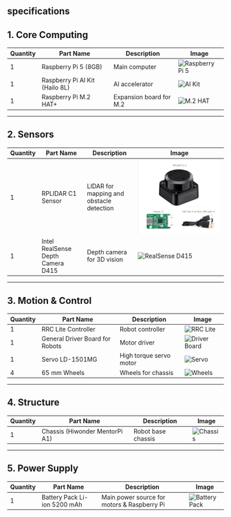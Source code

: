 ## specifications 

## 1. Core Computing
| Quantity | Part Name                  | Description | Image |
|----------|-----------------------------|-------------|-------|
| 1        | Raspberry Pi 5 (8GB)        | Main computer | ![Raspberry Pi 5](image-link) |
| 1        | Raspberry Pi AI Kit (Hailo 8L) | AI accelerator | ![AI Kit](image-link) |
| 1        | Raspberry Pi M.2 HAT+       | Expansion board for M.2 | ![M.2 HAT](image-link) |

---

## 2. Sensors
| Quantity | Part Name                  | Description | Image |
|----------|-----------------------------|-------------|-------|
| 1        | RPLIDAR C1 Sensor           | LIDAR for mapping and obstacle detection | ![RPLIDAR C1](https://github.com/Bhumipat001/WRO-Future-Engineers-2025/blob/main/Documentation/Specification/RPLIDAR%20C1%20sensor.jpg) |
| 1        | Intel RealSense Depth Camera D415 | Depth camera for 3D vision | ![RealSense D415](image-link) |

---

## 3. Motion & Control
| Quantity | Part Name                  | Description | Image |
|----------|-----------------------------|-------------|-------|
| 1        | RRC Lite Controller         | Robot controller | ![RRC Lite](image-link) |
| 1        | General Driver Board for Robots | Motor driver | ![Driver Board](image-link) |
| 1        | Servo LD-1501MG             | High torque servo motor | ![Servo](image-link) |
| 4        | 65 mm Wheels                | Wheels for chassis | ![Wheels](image-link) |

---

## 4. Structure
| Quantity | Part Name                  | Description | Image |
|----------|-----------------------------|-------------|-------|
| 1        | Chassis (Hiwonder MentorPi A1) | Robot base chassis | ![Chassis](image-link) |

---

## 5. Power Supply
| Quantity | Part Name             | Description                | Image |
|----------|-----------------------|----------------------------|-------|
| 1        | Battery Pack Li-ion 5200 mAh | Main power source for motors & Raspberry Pi | ![Battery Pack](image-link) |
